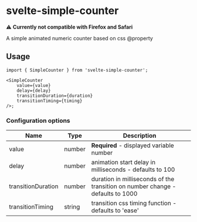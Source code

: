 # svelte-simple-counter

:warning: **Currently not compatible with Firefox and Safari**

A simple animated numeric counter based on css @property

## Usage

```tsx
import { SimpleCounter } from 'svelte-simple-counter';

<SimpleCounter
	value={value}
	delay={delay}
	transitionDuration={duration}
	transitionTiming={timing}
/>;
```

### Configuration options

| Name               | Type   | Description                                                                    |
| ------------------ | ------ | ------------------------------------------------------------------------------ |
| value              | number | **Required** - displayed variable number                                       |
| delay              | number | animation start delay in milliseconds - defaults to 100                        |
| transitionDuration | number | duration in milliseconds of the transition on number change - defaults to 1000 |
| transitionTiming   | string | transition css timing function - defaults to 'ease'                            |
